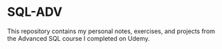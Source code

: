 # SQL-ADV
This repository contains my personal notes, exercises, and projects from the Advanced SQL course I completed on Udemy.
